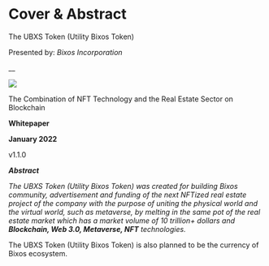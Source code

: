 # Cover & Abstract

The UBXS Token (Utility Bixos Token)

Presented by: _Bixos Incorporation_

\_\_

![](https://lh3.googleusercontent.com/XH1\_R1L\_NobS5ZWZYF510dVCqOixv7GMt6g\_0us7nV-c5CdGdsQZGomi7aSG0BXKAVuQHDZZrH0vDmVsGFkT0mUzUWgO87Hfi6D6pV2-JdmiCCmyiJ-s\_Mlk9eXJkDVvlnB8smsgdUYFDQtjJ9I)

The Combination of NFT Technology and the Real Estate Sector on Blockchain

**Whitepaper**

**January 2022**

v1.1.0

_**Abstract**_

_The UBXS Token (Utility Bixos Token) was created for building Bixos community, advertisement and funding of the next NFTized real estate project of the company with the purpose of uniting the physical world and the virtual world, such as metaverse, by melting in the same pot of the real estate market which has a market volume of 10 trillion+ dollars and **Blockchain, Web 3.0, Metaverse, NFT** technologies._

The UBXS Token (Utility Bixos Token) is also planned to be the currency of Bixos ecosystem.
